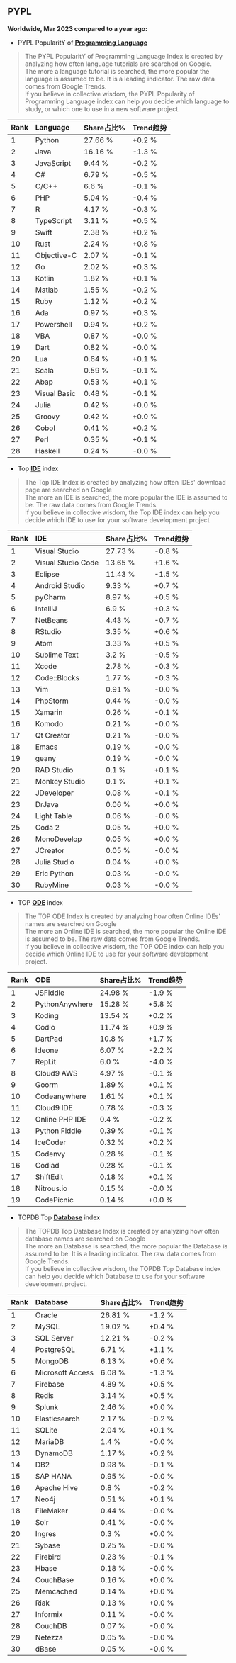 ## PYPL

**Worldwide, Mar 2023 compared to a year ago:**  

- PYPL PopularitY of [**Programming Language**](https://pypl.github.io/PYPL.html)
>The PYPL PopularitY of Programming Language Index is created by analyzing how often language tutorials are searched on Google.    
The more a language tutorial is searched, the more popular the language is assumed to be. It is a leading indicator. The raw data comes from Google Trends.  
If you believe in collective wisdom, the PYPL Popularity of Programming Language index can help you decide which language to study, or which one to use in a new software project.  


|Rank|Language|Share占比%|Trend趋势|
|:----|:----|:----|:----|
|1|Python|27.66 %|+0.2 %
|2|Java|16.16 %|-1.3 %
|3|JavaScript|9.44 %|-0.2 %
|4|C#|6.79 %|-0.5 %
|5|C/C++|6.6 %|-0.1 %
|6|PHP|5.04 %|-0.4 %
|7|R|4.17 %|-0.3 %
|8|TypeScript|3.11 %|+0.5 %
|9|Swift|2.38 %|+0.2 %
|10|Rust|2.24 %|+0.8 %
|11|Objective-C|2.07 %|-0.1 %
|12|Go|2.02 %|+0.3 %
|13|Kotlin|1.82 %|+0.1 %
|14|Matlab|1.55 %|-0.2 %
|15|Ruby|1.12 %|+0.2 %
|16|Ada|0.97 %|+0.3 %
|17|Powershell|0.94 %|+0.2 %
|18|VBA|0.87 %|-0.0 %
|19|Dart|0.82 %|-0.0 %
|20|Lua|0.64 %|+0.1 %
|21|Scala|0.59 %|-0.1 %
|22|Abap|0.53 %|+0.1 %
|23|Visual Basic|0.48 %|-0.1 %
|24|Julia|0.42 %|+0.0 %
|25|Groovy|0.42 %|+0.0 %
|26|Cobol|0.41 %|+0.2 %
|27|Perl|0.35 %|+0.1 %
|28|Haskell|0.24 %|-0.0 %

- Top [**IDE**](https://pypl.github.io/IDE.html) index  
>The Top IDE Index is created by analyzing how often IDEs' download page are searched on Google  
The more an IDE is searched, the more popular the IDE is assumed to be. The raw data comes from Google Trends.  
If you believe in collective wisdom, the Top IDE index can help you decide which IDE to use for your software development project  

|Rank|IDE|Share占比%|Trend趋势|
|:----|:----|:----|:----|
|1|Visual Studio|27.73 %|-0.8 %
|2|Visual Studio Code|13.65 %|+1.6 %
|3|Eclipse|11.43 %|-1.5 %
|4|Android Studio|9.33 %|+0.7 %
|5|pyCharm|8.97 %|+0.5 %
|6|IntelliJ|6.9 %|+0.3 %
|7|NetBeans|4.43 %|-0.7 %
|8|RStudio|3.35 %|+0.6 %
|9|Atom|3.33 %|+0.5 %
|10|Sublime Text|3.2 %|-0.5 %
|11|Xcode|2.78 %|-0.3 %
|12|Code::Blocks|1.77 %|-0.3 %
|13|Vim|0.91 %|-0.0 %
|14|PhpStorm|0.44 %|-0.0 %
|15|Xamarin|0.26 %|-0.1 %
|16|Komodo|0.21 %|-0.0 %
|17|Qt Creator|0.21 %|-0.0 %
|18|Emacs|0.19 %|-0.0 %
|19|geany|0.19 %|-0.0 %
|20|RAD Studio|0.1 %|+0.1 %
|21|Monkey Studio|0.1 %|+0.1 %
|22|JDeveloper|0.08 %|-0.1 %
|23|DrJava|0.06 %|+0.0 %
|24|Light Table|0.06 %|-0.0 %
|25|Coda 2|0.05 %|+0.0 %
|26|MonoDevelop|0.05 %|+0.0 %
|27|JCreator|0.05 %|-0.0 %
|28|Julia Studio|0.04 %|+0.0 %
|29|Eric Python|0.03 %|-0.0 %
|30|RubyMine|0.03 %|-0.0 %

- TOP [**ODE**](https://pypl.github.io/ODE.html) index
>The TOP ODE Index is created by analyzing how often Online IDEs' names are searched on Google    
The more an Online IDE is searched, the more popular the Online IDE is assumed to be. The raw data comes from Google Trends.  
If you believe in collective wisdom, the TOP ODE index can help you decide which Online IDE to use for your software development project.

|Rank|ODE|Share占比%|Trend趋势|
|:----|:----|:----|:----|
|1|JSFiddle|24.98 %|-1.9 %
|2|PythonAnywhere|15.28 %|+5.8 %
|3|Koding|13.54 %|+0.2 %
|4|Codio|11.74 %|+0.9 %
|5|DartPad|10.8 %|+1.7 %
|6|Ideone|6.07 %|-2.2 %
|7|Repl.it|6.0 %|-4.0 %
|8|Cloud9 AWS|4.97 %|-0.1 %
|9|Goorm|1.89 %|+0.1 %
|10|Codeanywhere|1.61 %|+0.1 %
|11|Cloud9 IDE|0.78 %|-0.3 %
|12|Online PHP IDE|0.4 %|-0.2 %
|13|Python Fiddle|0.39 %|-0.1 %
|14|IceCoder|0.32 %|+0.2 %
|15|Codenvy|0.28 %|-0.1 %
|16|Codiad|0.28 %|-0.1 %
|17|ShiftEdit|0.18 %|+0.1 %
|18|Nitrous.io|0.15 %|-0.0 %
|19|CodePicnic|0.14 %|+0.0 %

- TOPDB Top [**Database**](https://pypl.github.io/DB.html) index
>The TOPDB Top Database Index is created by analyzing how often database names are searched on Google  
The more an Database is searched, the more popular the Database is assumed to be. It is a leading indicator. The raw data comes from Google Trends.  
If you believe in collective wisdom, the TOPDB Top Database index can help you decide which Database to use for your software development project.   

|Rank|Database|Share占比%|Trend趋势|
|:----|:----|:----|:----|
|1|Oracle|26.81 %|-1.2 %
|2|MySQL|19.02 %|+0.4 %
|3|SQL Server|12.21 %|-0.2 %
|4|PostgreSQL|6.71 %|+1.1 %
|5|MongoDB|6.13 %|+0.6 %
|6|Microsoft Access|6.08 %|-1.3 %
|7|Firebase|4.89 %|+0.5 %
|8|Redis|3.14 %|+0.5 %
|9|Splunk|2.46 %|+0.0 %
|10|Elasticsearch|2.17 %|-0.2 %
|11|SQLite|2.04 %|+0.1 %
|12|MariaDB|1.4 %|-0.0 %
|13|DynamoDB|1.17 %|+0.2 %
|14|DB2|0.98 %|-0.1 %
|15|SAP HANA|0.95 %|-0.0 %
|16|Apache Hive|0.8 %|-0.2 %
|17|Neo4j|0.51 %|+0.1 %
|18|FileMaker|0.44 %|-0.0 %
|19|Solr|0.41 %|-0.0 %
|20|Ingres|0.3 %|+0.0 %
|21|Sybase|0.25 %|-0.0 %
|22|Firebird|0.23 %|-0.1 %
|23|Hbase|0.18 %|-0.0 %
|24|CouchBase|0.16 %|+0.0 %
|25|Memcached|0.14 %|+0.0 %
|26|Riak|0.13 %|+0.0 %
|27|Informix|0.11 %|-0.0 %
|28|CouchDB|0.07 %|-0.0 %
|29|Netezza|0.05 %|-0.0 %
|30|dBase|0.05 %|-0.0 %

